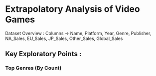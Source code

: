 # Extrapolatory Analysis of Video Games 
Dataset Overview :
Columns -> Name, Platform, Year, Genre, Publisher, NA_Sales, EU_Sales, JP_Sales, Other_Sales, Global_Sales

## Key Exploratory Points :

### Top Genres (By Count)


